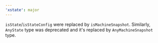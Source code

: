 ```yaml
---
'xstate': major
---
```


`isState`/`isStateConfig` were replaced by `isMachineSnapshot`. Similarly, `AnyState` type was deprecated and it's replaced by `AnyMachineSnapshot` type.
